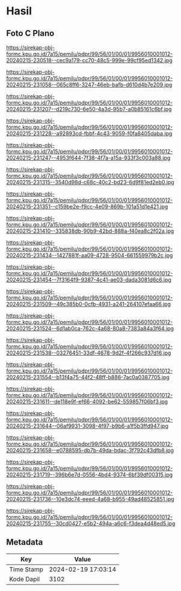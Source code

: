 # Hasil

## Foto C Plano

https://sirekap-obj-formc.kpu.go.id/7a15/pemilu/pdpr/99/56/01/00/01/9956010001012-20240215-230518--cec9a179-cc70-48c5-999e-99cf95ed1342.jpg

https://sirekap-obj-formc.kpu.go.id/7a15/pemilu/pdpr/99/56/01/00/01/9956010001012-20240215-231058--065c8ff6-3247-46eb-bafb-d610d4b7e209.jpg

https://sirekap-obj-formc.kpu.go.id/7a15/pemilu/pdpr/99/56/01/00/01/9956010001012-20240215-231207--d219c730-6e50-4a3d-95b7-a0b85161c6bf.jpg

https://sirekap-obj-formc.kpu.go.id/7a15/pemilu/pdpr/99/56/01/00/01/9956010001012-20240215-231228--a92893cd-fbbf-4c43-9059-f0fa8405daba.jpg

https://sirekap-obj-formc.kpu.go.id/7a15/pemilu/pdpr/99/56/01/00/01/9956010001012-20240215-231247--4953f644-7f38-4f7a-a15a-933f3c003a88.jpg

https://sirekap-obj-formc.kpu.go.id/7a15/pemilu/pdpr/99/56/01/00/01/9956010001012-20240215-231315--3540d98d-c68c-40c2-bd23-6d9f81ed2eb0.jpg

https://sirekap-obj-formc.kpu.go.id/7a15/pemilu/pdpr/99/56/01/00/01/9956010001012-20240215-231351--c159be2e-f9cc-4e09-869b-101a51d1e421.jpg

https://sirekap-obj-formc.kpu.go.id/7a15/pemilu/pdpr/99/56/01/00/01/9956010001012-20240215-231410--335838db-90b9-42bd-888a-f40ea8c2f02a.jpg

https://sirekap-obj-formc.kpu.go.id/7a15/pemilu/pdpr/99/56/01/00/01/9956010001012-20240215-231434--1427881f-aa09-4728-9504-661559979b2c.jpg

https://sirekap-obj-formc.kpu.go.id/7a15/pemilu/pdpr/99/56/01/00/01/9956010001012-20240215-231454--7f3164f9-9387-4c41-ae03-dada3081d6c6.jpg

https://sirekap-obj-formc.kpu.go.id/7a15/pemilu/pdpr/99/56/01/00/01/9956010001012-20240215-231509--49c385b0-0cfb-4931-a241-264107efaa66.jpg

https://sirekap-obj-formc.kpu.go.id/7a15/pemilu/pdpr/99/56/01/00/01/9956010001012-20240215-231524--6d1ab0ca-762c-4a68-80a8-7383a84a3f64.jpg

https://sirekap-obj-formc.kpu.go.id/7a15/pemilu/pdpr/99/56/01/00/01/9956010001012-20240215-231538--03276451-33df-4678-9d2f-4f266c937d16.jpg

https://sirekap-obj-formc.kpu.go.id/7a15/pemilu/pdpr/99/56/01/00/01/9956010001012-20240215-231554--b13f4a75-44f2-48ff-b886-7ac0a0387705.jpg

https://sirekap-obj-formc.kpu.go.id/7a15/pemilu/pdpr/99/56/01/00/01/9956010001012-20240215-231611--de118e9f-ef66-4092-be62-559857f06bf3.jpg

https://sirekap-obj-formc.kpu.go.id/7a15/pemilu/pdpr/99/56/01/00/01/9956010001012-20240215-231644--06af9931-3098-4f97-b9b6-a1f5b3ffd947.jpg

https://sirekap-obj-formc.kpu.go.id/7a15/pemilu/pdpr/99/56/01/00/01/9956010001012-20240215-231658--e0788595-db7b-49da-bdac-3f792c43dfb8.jpg

https://sirekap-obj-formc.kpu.go.id/7a15/pemilu/pdpr/99/56/01/00/01/9956010001012-20240215-231719--396b6e7d-0556-4bd4-9374-6bf39df00315.jpg

https://sirekap-obj-formc.kpu.go.id/7a15/pemilu/pdpr/99/56/01/00/01/9956010001012-20240215-231736--10e3dc74-eeed-4a68-b955-49ad48525851.jpg

https://sirekap-obj-formc.kpu.go.id/7a15/pemilu/pdpr/99/56/01/00/01/9956010001012-20240215-231755--30cd0427-e5b2-494a-a6c6-f3dea4d48ed5.jpg


## Metadata

| Key        | Value               |
| ---------- | ------------------- |
| Time Stamp | 2024-02-19 17:03:14 |
| Kode Dapil | 3102                |



